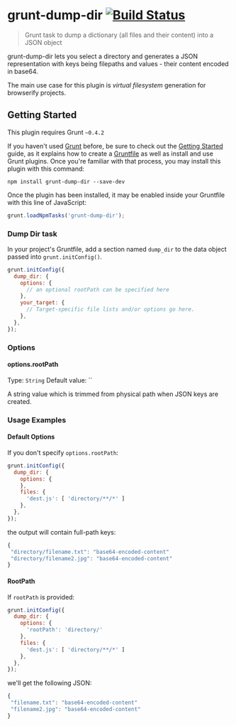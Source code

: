 # grunt-dump-dir [![Build Status](https://secure.travis-ci.org/bpampuch/grunt-dump-dir.png?branch=master)](http://travis-ci.org/bpampuch/grunt-dump-dir)

> Grunt task to dump a dictionary (all files and their content) into a JSON object

grunt-dump-dir lets you select a directory and generates a JSON representation with keys being
filepaths and values - their content encoded in base64.

The main use case for this plugin is *virtual filesystem* generation for browserify projects.

## Getting Started
This plugin requires Grunt `~0.4.2`

If you haven't used [Grunt](http://gruntjs.com/) before, be sure to check out the [Getting Started](http://gruntjs.com/getting-started) guide, as it explains how to create a [Gruntfile](http://gruntjs.com/sample-gruntfile) as well as install and use Grunt plugins. Once you're familiar with that process, you may install this plugin with this command:

```shell
npm install grunt-dump-dir --save-dev
```

Once the plugin has been installed, it may be enabled inside your Gruntfile with this line of JavaScript:

```js
grunt.loadNpmTasks('grunt-dump-dir');
```

### Dump Dir task

In your project's Gruntfile, add a section named `dump_dir` to the data object passed into `grunt.initConfig()`.

```js
grunt.initConfig({
  dump_dir: {
    options: {
      // an optional rootPath can be specified here
    },
    your_target: {
      // Target-specific file lists and/or options go here.
    },
  },
});
```

### Options

#### options.rootPath
Type: `String`
Default value: ``

A string value which is trimmed from physical path when JSON keys are created.

### Usage Examples

#### Default Options
If you don't specify `options.rootPath`:

```js
grunt.initConfig({
  dump_dir: {
    options: {
    },
    files: {
      'dest.js': [ 'directory/**/*' ]
    },
  },
});
```

the output will contain full-path keys:

```js
{
 "directory/filename.txt": "base64-encoded-content"
 "directory/filename2.jpg": "base64-encoded-content"
}
```

#### RootPath 
If `rootPath` is provided:

```js
grunt.initConfig({
  dump_dir: {
    options: {
      'rootPath': 'directory/'
    },
    files: {
      'dest.js': [ 'directory/**/*' ]
    },
  },
});
```

we'll get the following JSON:

```js
{
 "filename.txt": "base64-encoded-content"
 "filename2.jpg": "base64-encoded-content"
}
```


